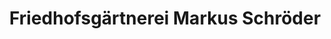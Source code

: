 ---
title: "Friedhofsgärtnerei Markus Schröder"
url: /woerth-am-rhein/friedhofsgaertnerei-markus-schroeder/
shop: Blumen
---